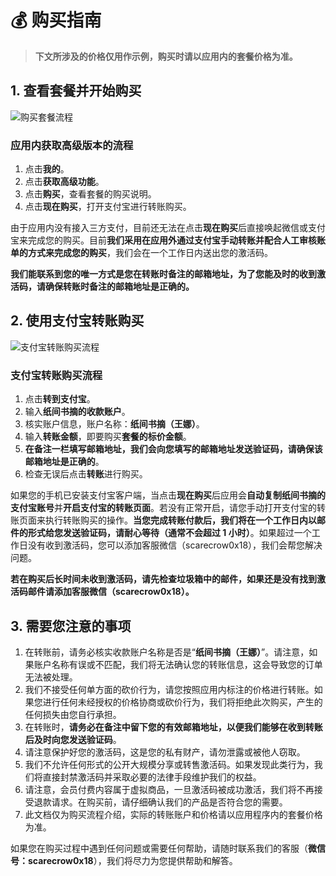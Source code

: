 # 💰 购买指南

> **下文所涉及的价格仅用作示例，购买时请以应用内的套餐价格为准。**

## 1. 查看套餐并开始购买

![购买套餐流程](https://doc-1252413502.cos.ap-nanjing.myqcloud.com/Xnip2022-01-02_13-18-19.png)

### 应用内获取高级版本的流程

1. 点击**我的**。
2. 点击**获取高级功能**。
3. 点击**购买**，查看套餐的购买说明。
4. 点击**现在购买**，打开支付宝进行转账购买。

由于应用内没有接入三方支付，目前还无法在点击**现在购买**后直接唤起微信或支付宝来完成您的购买。目前**我们采用在应用外通过支付宝手动转账并配合人工审核账单的方式来完成您的购买**，我们会在一个工作日内送出您的激活码。

**我们能联系到您的唯一方式是您在转账时备注的邮箱地址，为了您能及时的收到激活码，请确保转账时备注的邮箱地址是正确的。**

## 2. 使用支付宝转账购买

![支付宝转账购买流程](https://doc-1252413502.cos.ap-nanjing.myqcloud.com/Xnip2022-01-02_13-46-11.png)

### 支付宝转账购买流程

1. 点击**转到支付宝**。
2. 输入**纸间书摘的收款账户**。
3. 核实账户信息，账户名称：**纸间书摘（王娜）**。
4. 输入**转账金额**，即要购买**套餐的标价金额**。
5. **在备注一栏填写邮箱地址，我们会向您填写的邮箱地址发送验证码，请确保该邮箱地址是正确的**。
6. 检查无误后点击**转账**进行购买。

如果您的手机已安装支付宝客户端，当点击**现在购买**后应用会**自动复制纸间书摘的支付宝账号**并**开启支付宝的转账页面**。若没有正常开启，请您手动打开支付宝的转账页面来执行转账购买的操作。**当您完成转账付款后，我们将在一个工作日内以邮件的形式给您发送验证码，请耐心等待（通常不会超过 1 小时）**。如果超过一个工作日没有收到激活码，您可以添加客服微信（scarecrow0x18），我们会帮您解决问题。

**若在购买后长时间未收到激活码，请先检查垃圾箱中的邮件，如果还是没有找到激活码邮件请添加客服微信（scarecrow0x18）。**

## 3. 需要您注意的事项

1. 在转账前，请务必核实收款账户名称是否是“**纸间书摘（王娜）**”。请注意，如果账户名称有误或不匹配，我们将无法确认您的转账信息，这会导致您的订单无法被处理。
2. 我们不接受任何单方面的砍价行为，请您按照应用内标注的价格进行转账。如果您进行任何未经授权的价格协商或砍价行为，我们将拒绝此次购买，产生的任何损失由您自行承担。
3. 在转账时，**请务必在备注中留下您的有效邮箱地址，以便我们能够在收到转账后及时向您发送验证码**。
4. 请注意保护好您的激活码，这是您的私有财产，请勿泄露或被他人窃取。
5. 我们不允许任何形式的公开大规模分享或转售激活码。如果发现此类行为，我们将直接封禁激活码并采取必要的法律手段维护我们的权益。
6. 请注意，会员付费内容属于虚拟商品，一旦激活码被成功激活，我们将不再接受退款请求。在购买前，请仔细确认我们的产品是否符合您的需要。
7. 此文档仅为购买流程介绍，实际的转账账户和价格请以应用程序内的套餐价格为准。

如果您在购买过程中遇到任何问题或需要任何帮助，请随时联系我们的客服（**微信号：scarecrow0x18**），我们将尽力为您提供帮助和解答。
